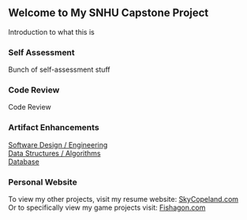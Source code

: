 ## Welcome to My SNHU Capstone Project

Introduction to what this is 

### Self Assessment

Bunch of self-assessment stuff

### Code Review
Code Review

### Artifact Enhancements
[Software Design / Engineering](./softwaredesign.md)  
[Data Structures / Algorithms]()  
[Database]()  

### Personal Website
To view my other projects, visit my resume website: [SkyCopeland.com](https://www.skycopeland.com/)  
Or to specifically view my game projects visit: [Fishagon.com](https://www.fishagon.com/)